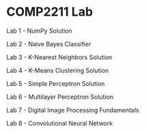 # COMP2211 Lab

Lab 1 - NumPy	Solution

Lab 2 - Naive Bayes Classifier

Lab 3 - K-Nearest Neighbors	Solution

Lab 4 - K-Means Clustering	Solution	

Lab 5 - Simple Perceptron	Solution	

Lab 6 - Multilayer Perceptron	Solution	

Lab 7 - Digital Image Processing Fundamentals		

Lab 8 - Convolutional Neural Network
